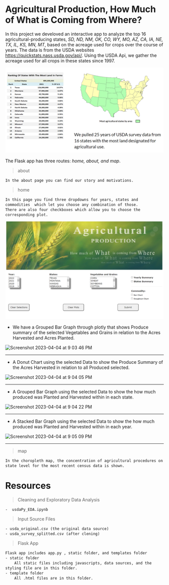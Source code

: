 # Agricultural Production, How Much of What is Coming from Where? 

In this project we develoved an interactive app to analyze the top 16 agricultural-producing states, *SD, ND, NM, OK, CO, WY, MO, AZ, CA, IA, NE, TX, IL, KS, MN, MT*, based on the acreage used for crops over the course of years. The data is from the USDA websites https://quickstats.nass.usda.gov/api/. Using the USDA Api, we gather the acreage used for all crops in these states since 1997.

![home](/images/states.png)

The Flask app has three routes: *home, about, and map*.
> about

    In the about page you can find our story and motivations.

> home


    In this page you find three dropdowns for years, states and commodities  which let you choose any combination of those. 
    There are also four checkboxes which allow you to choose the corresponding plot.

![home](/images/home.png)

- We have a Grouped Bar Graph through plotly that shows Produce summary of the selected Vegetables and Grains in relation to the Acres Harvested and Acres Planted.

![Screenshot 2023-04-04 at 9 03 46 PM](https://user-images.githubusercontent.com/117786548/229978369-34e8fc42-4ae8-4706-a166-a72d207e26e5.png)

---------------------------------------------------------------------------------------------------------

- A Donut Chart using the selected Data to show the Produce Summary of the Acres Harvested in relation to all Produced selected.

![Screenshot 2023-04-04 at 9 04 05 PM](https://user-images.githubusercontent.com/117786548/229978382-2b87066e-5db3-412b-9638-5ce25796cafe.png)

---------------------------------------------------------------------------------------------------------

- A Grouped Bar Graph using the selected Data to show the how much produced was Planted and Harvested within in each state.

![Screenshot 2023-04-04 at 9 04 22 PM](https://user-images.githubusercontent.com/117786548/229978404-1e13b556-49f9-4906-8917-eab111f6dd36.png)

---------------------------------------------------------------------------------------------------------

- A Stacked Bar Graph using the selected Data to show the how much produced was Planted and Harvested within in each year.


![Screenshot 2023-04-04 at 9 05 09 PM](https://user-images.githubusercontent.com/117786548/229978414-7ab9ba0b-36c1-4f1b-b6a2-d19b6edd0e5c.png)

---------------------------------------------------------------------------------------------------------
> map

    In the choropleth map, the concentration of agricultural procedures on state level for the most recent census data is shown.


# Resources

> Cleaning and Exploratory Data Analysis

    -  usdaPy_EDA.ipynb


> Input Source Files

    - usda_original.csv (the original data source)
    - usda_survey_splitted.csv (after clening)

> Flask App

    Flask app includes app.py , static folder, and templates folder
    - static folder
        All static files including javascripts, data sources, and the styling file are in this folder.
    - template folder
        All .html files are in this folder.






